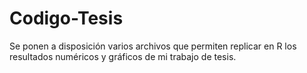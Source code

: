 # Codigo-Tesis
Se ponen a disposición varios archivos que permiten replicar en R los resultados numéricos y gráficos de mi trabajo de tesis.
